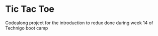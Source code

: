 # Tic Tac Toe

Codealong project for the introduction to redux done during week 14 of Technigo boot camp
